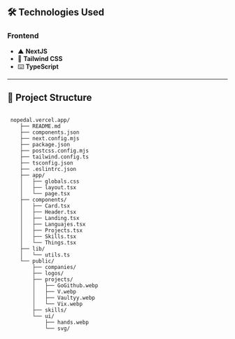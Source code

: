 ## 🛠️ Technologies Used

### Frontend

- ▲ **NextJS**
- 🎨 **Tailwind CSS**
- ⌨️ **TypeScript**


---

## 📂 Project Structure

```plaintext

 nopedal.vercel.app/
    ├── README.md
    ├── components.json
    ├── next.config.mjs
    ├── package.json
    ├── postcss.config.mjs
    ├── tailwind.config.ts
    ├── tsconfig.json
    ├── .eslintrc.json
    ├── app/
    │   ├── globals.css
    │   ├── layout.tsx
    │   └── page.tsx
    ├── components/
    │   ├── Card.tsx
    │   ├── Header.tsx
    │   ├── Landing.tsx
    │   ├── Languajes.tsx
    │   ├── Projects.tsx
    │   ├── Skills.tsx
    │   └── Things.tsx
    ├── lib/
    │   └── utils.ts
    └── public/
        ├── companies/
        ├── logos/
        ├── projects/
        │   ├── GoGithub.webp
        │   ├── V.webp
        │   ├── Vaultyy.webp
        │   └── Vix.webp
        ├── skills/
        └── ui/
            ├── hands.webp
            └── svg/

```
